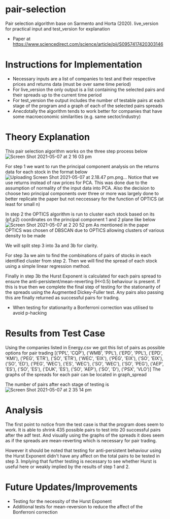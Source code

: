 # pair-selection
Pair selection algorithm base on Sarmento and Horta (2020). live_version for practical input and test_version for explanation
- Paper at https://www.sciencedirect.com/science/article/pii/S0957417420303146

# Instructions for Implementation
- Necessary inputs are a list of companies to test and their respective prices and returns data (must be over same time period)
- For live_version the only output is a list containing the selected pairs and their spreads up to the current time period
- For test_version the output includes the number of testable pairs at each stage of the program and a graph of each of the selected pairs spreads
- Anecdotally the algorithm tends to work better for companies that have some macroeconomic similarities (e.g. same sector/industry)

# Theory Explanation
This pair selection algorithm works on the three step process below
![Screen Shot 2021-05-07 at 2 16 03 pm](https://user-images.githubusercontent.com/67776635/117397170-df0df880-af3e-11eb-88f6-79f8f4c0d295.png)

For step 1 we want to run the principal component analysis on the returns data for each stock in the format below
![Uploading Screen Shot 2021-05-07 at 2.18.47 pm.png…]()
Notice that we use returns instead of raw prices for PCA. This was done due to the assumption of normality of the input data into PCA.
Also the decision to choose two principal components over three or more was largely done to better replicate the paper but not neccessary for the function of OPTICS (at least for small n)

In step 2 the OPTICS algorithm is run to cluster each stock based on its (p1,p2) coordinates on the principal component 1 and 2 plane like below
![Screen Shot 2021-05-07 at 2 20 52 pm](https://user-images.githubusercontent.com/67776635/117397484-9c98eb80-af3f-11eb-9348-4cf1af570433.png)
As mentioned in the paper OPTICS was chosen of DBSCAN due to OPTICS allowing clusters of various density to be made

We will split step 3 into 3a and 3b for clarity.

For step 3a we aim to find the combinations of pairs of stocks in each identified cluster from step 2. Then we will find the spread of each stock using a simple linear regression method.

Finally in step 3b the Hurst Exponent is calculated for each pairs spread to ensure the anti-persistent/mean-reverting (H<0.5) behaviour is present. If this is true then we complete the final step of testing for the stationarity of the spreads using the Augmented Dickey-Fuller test. Any pairs also passing this are finally returned as successful pairs for trading.
- When testing for stationarity a Bonferroni correction was utilised to avoid p-hacking

# Results from Test Case
Using the companies listed in Energy.csv we got this list of pairs as possible options for pair trading
[('PPL', 'CQP'), ('WMB', 'PPL'), ('EPD', 'PPL'), ('EPD', 'KMI'), ('PEG', 'ETR'), ('SO', 'ETR'), ('WEC', 'EIX'), ('PEG', 'EIX'), ('SO', 'EIX'), ('SO', 'ED'), ('PEG', 'WEC'), ('ES', 'WEC'), ('SO', 'WEC'), ('SO', 'PEG'), ('AEP', 'ES'), ('SO', 'ES'), ('DUK', 'ES'), ('SO', 'AEP'), ('SO', 'D'), ('PSX', 'VLO')]
The graphs of the spreads for each pair can be located in graph_spread

The number of pairs after each stage of testing is
![Screen Shot 2021-05-07 at 2 35 14 pm](https://user-images.githubusercontent.com/67776635/117398354-85f39400-af41-11eb-8969-fe5349c4527f.png)


# Analysis
The first point to notice from the test case is that the program does seem to work. It is able to shrink 435 possible pairs to test into 20 successful pairs after the adf test. And visually using the graphs of the spreads it does seem as if the spreads are mean-reverting which is necessary for pair trading.

However it should be noted that testing for anti-persistent behaviour using the Hurst Exponent didn't have any affect on the total pairs to be tested in step 3. Implying that further testing is necessary to see whether Hurst is useful here or weakly implied by the results of step 1 and 2.

# Future Updates/Improvements 
- Testing for the necessity of the Hurst Exponent
- Additional tests for mean-reversion to reduce the affect of the Bonferroni correction

